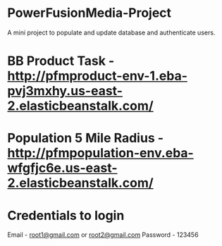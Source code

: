 # PowerFusionMedia-Project
A mini project to populate and update database and authenticate users.

# BB Product Task - http://pfmproduct-env-1.eba-pvj3mxhy.us-east-2.elasticbeanstalk.com/

# Population 5 Mile Radius - http://pfmpopulation-env.eba-wfgfjc6e.us-east-2.elasticbeanstalk.com/

# Credentials to login
Email - root1@gmail.com or root2@gmail.com
Password - 123456



